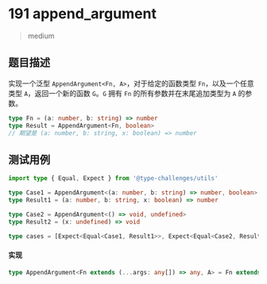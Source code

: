 # 191 append_argument

> medium

## 题目描述

实现一个泛型 `AppendArgument<Fn, A>`，对于给定的函数类型 `Fn`，以及一个任意类型 `A`，返回一个新的函数 `G`。`G` 拥有 `Fn` 的所有参数并在末尾追加类型为 `A` 的参数。

```typescript
type Fn = (a: number, b: string) => number
type Result = AppendArgument<Fn, boolean>
// 期望是 (a: number, b: string, x: boolean) => number
```

## 测试用例

```ts
import type { Equal, Expect } from '@type-challenges/utils'

type Case1 = AppendArgument<(a: number, b: string) => number, boolean>
type Result1 = (a: number, b: string, x: boolean) => number

type Case2 = AppendArgument<() => void, undefined>
type Result2 = (x: undefined) => void

type cases = [Expect<Equal<Case1, Result1>>, Expect<Equal<Case2, Result2>>]
```

#### 实现

```ts
type AppendArgument<Fn extends (...args: any[]) => any, A> = Fn extends (...args: infer G) => infer R ? (...args: [...G, A]) => R : never
```
